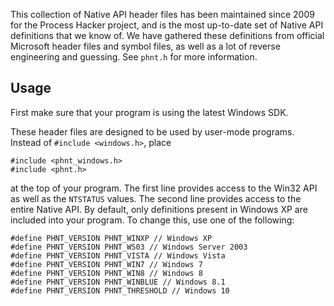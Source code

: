 This collection of Native API header files has been maintained since 2009 for the Process Hacker project, and is the most up-to-date set of Native API definitions that we know of. We have gathered these definitions from official Microsoft header files and symbol files, as well as a lot of reverse engineering and guessing. See `phnt.h` for more information.

## Usage

First make sure that your program is using the latest Windows SDK.

These header files are designed to be used by user-mode programs. Instead of `#include <windows.h>`, place

```
#include <phnt_windows.h>
#include <phnt.h>
```

at the top of your program. The first line provides access to the Win32 API as well as the `NTSTATUS` values. The second line provides access to the entire Native API. By default, only definitions present in Windows XP are included into your program. To change this, use one of the following:

```
#define PHNT_VERSION PHNT_WINXP // Windows XP
#define PHNT_VERSION PHNT_WS03 // Windows Server 2003
#define PHNT_VERSION PHNT_VISTA // Windows Vista
#define PHNT_VERSION PHNT_WIN7 // Windows 7
#define PHNT_VERSION PHNT_WIN8 // Windows 8
#define PHNT_VERSION PHNT_WINBLUE // Windows 8.1
#define PHNT_VERSION PHNT_THRESHOLD // Windows 10
```
